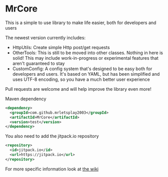 # MrCore

This is a simple to use library to make life easier, both for developers and users

The newest version currently includes:
- HttpUtils: Create simple Http post/get requests
- OtherTools: This is still to be moved into other classes. Nothing in here is solid! This may include work-in-progress or experimental features that aren't guaranteed to stay
- CustomConfig: A config system that's designed to be easy both for developers and users. It's based on YAML, but has been simplified and uses UTF-8 encoding, so you have a much better user experience

Pull requests are welcome and will help improve the library even more!

Maven dependency
```xml
<dependency>
  <groupId>com.github.mrletsplay2003</groupId>
  <artifactId>MrCore</artifactId>
  <version>test</version>
</dependency>
```

You also need to add the jitpack.io repository
```xml
<repository>
  <id>jitpack.io</id>
  <url>https://jitpack.io</url>
</repository>
```

For more specific information look at [the wiki](https://github.com/MrLetsplay2003/MrCore/wiki)
